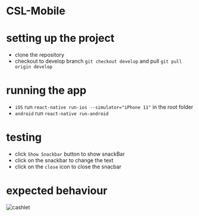 # CSL-Mobile
# setting up the project
- clone the repository
-  checkout to develop branch `git checkout develop` and pull `git pull origin develop`
# running the app
- `iOS` run `react-native run-ios --simulator="iPhone 11"` in the root folder
-  `android` run `react-native run-android`
# testing
- click `Show Snackbar` button to show snackBar
-  click on the snackbar to change the text
-  click on the `close` icon to close the snacbar
# expected behaviour
![cashlet](https://user-images.githubusercontent.com/42789760/112936943-6a6dc000-912f-11eb-955c-ddadd2325d18.gif)
